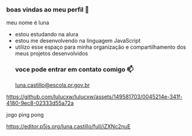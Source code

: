 ### boas vindas ao meu perfil 🖤

meu nome é luna

- estou estudando na alura
- estou me desenvolvendo na linguagem JavaScript
- utilizo esse espaço para minha organização e compartilhamento dos meus projetos desenvolvidos
  ### voce pode entrar em contato comigo 📫
  luna.castillo@escola.pr.gov.br
  

https://github.com/lulucxw/lulucxw/assets/149581703/0045214e-341f-4180-9ec8-02333d55a72a


jogo ping pong 

https://editor.p5js.org/luna.castillo/full/iZXNc2nuE
